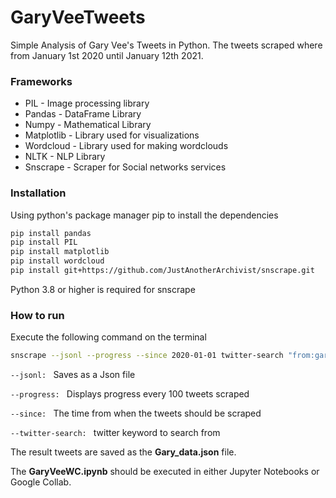 # GaryVeeTweets
Simple Analysis of Gary Vee's Tweets in Python. The tweets scraped where from January 1st 2020 until January 12th 2021.

### Frameworks
- PIL - Image processing library
- Pandas - DataFrame Library
- Numpy - Mathematical Library
- Matplotlib - Library used for visualizations
- Wordcloud - Library used for making wordclouds
- NLTK - NLP Library
- Snscrape - Scraper for Social networks services

### Installation
Using python's package manager pip to install the dependencies
``` sh
pip install pandas
pip install PIL
pip install matplotlib
pip install wordcloud
pip install git+https://github.com/JustAnotherArchivist/snscrape.git
```
Python 3.8 or higher is required for snscrape

### How to run 
Execute the following command on the terminal
``` sh
snscrape --jsonl --progress --since 2020-01-01 twitter-search "from:garyvee" > Gary_data.json
```
```--jsonl: ``` Saves as a Json file

```--progress: ``` Displays progress every 100 tweets scraped

```--since: ``` The time from when the tweets should be scraped

```--twitter-search: ``` twitter keyword to search from

The result tweets are saved as the **Gary_data.json** file.

The **GaryVeeWC.ipynb** should be executed in either Jupyter Notebooks or Google Collab. 



